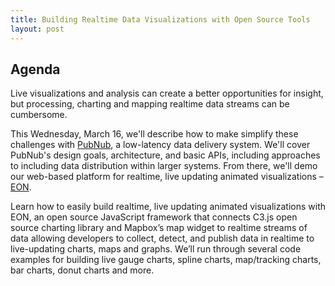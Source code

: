 ```yaml
---
title: Building Realtime Data Visualizations with Open Source Tools
layout: post
---
```

## Agenda

Live visualizations and analysis can create a better opportunities for insight, but processing, charting and mapping realtime data streams can be cumbersome.

This Wednesday, March 16, we'll describe how to make simplify these challenges with [PubNub](https://www.pubnub.com), a low-latency data delivery system. We'll cover PubNub's design goals, architecture, and basic APIs, including approaches to including data distribution within larger systems. From there, we'll demo our web-based platform for realtime, live updating animated visualizations – [EON](https://www.pubnub.com/developers/eon/).

Learn how to easily build realtime, live updating animated visualizations with
EON, an open source JavaScript framework that connects C3.js open source
charting library and Mapbox’s map widget to realtime streams of data allowing
developers to collect, detect, and publish data in realtime to live-updating
charts, maps and graphs. We’ll run through several code examples for building
live gauge charts, spline charts, map/tracking charts, bar charts, donut charts
and more.
